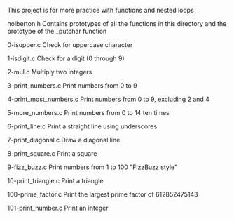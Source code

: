 This project is for more practice with functions and nested loops

holberton.h
Contains prototypes of all the functions in this directory and the prototype of the _putchar function

0-isupper.c
Check for uppercase character

1-isdigit.c
Check for a digit (0 through 9)

2-mul.c
Multiply two integers

3-print_numbers.c
Print numbers from 0 to 9

4-print_most_numbers.c
Print numbers from 0 to 9, excluding 2 and 4

5-more_numbers.c
Print numbers from 0 to 14 ten times

6-print_line.c
Print a straight line using underscores

7-print_diagonal.c
Draw a diagonal line

8-print_square.c
Print a square

9-fizz_buzz.c
Print numbers from 1 to 100 "FizzBuzz style"

10-print_triangle.c
Print a triangle

100-prime_factor.c
Print the largest prime factor of 612852475143

101-print_number.c
Print an integer
